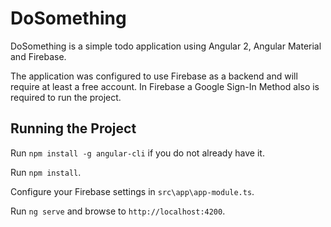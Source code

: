 # DoSomething

DoSomething is a simple todo application using Angular 2, Angular Material and Firebase.

The application was configured to use Firebase as a backend and will require at least a free account.
In Firebase a Google Sign-In Method also is required to run the project.

## Running the Project

Run `npm install -g angular-cli` if you do not already have it.

Run `npm install`.

Configure your Firebase settings in `src\app\app-module.ts`.

Run `ng serve` and browse to `http://localhost:4200`.
